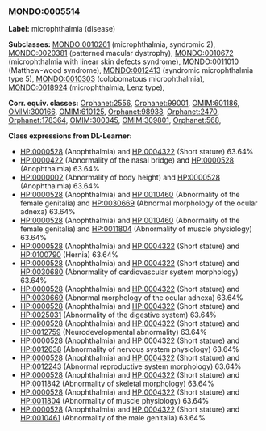 
### [MONDO:0005514](http://purl.obolibrary.org/obo/MONDO_0005514)
**Label:** microphthalmia (disease)

**Subclasses:** [MONDO:0010261](http://purl.obolibrary.org/obo/MONDO_0010261) (microphthalmia, syndromic 2), [MONDO:0020381](http://purl.obolibrary.org/obo/MONDO_0020381) (patterned macular dystrophy), [MONDO:0010672](http://purl.obolibrary.org/obo/MONDO_0010672) (microphthalmia with linear skin defects syndrome), [MONDO:0011010](http://purl.obolibrary.org/obo/MONDO_0011010) (Matthew-wood syndrome), [MONDO:0012413](http://purl.obolibrary.org/obo/MONDO_0012413) (syndromic microphthalmia type 5), [MONDO:0010303](http://purl.obolibrary.org/obo/MONDO_0010303) (colobomatous microphthalmia), [MONDO:0018924](http://purl.obolibrary.org/obo/MONDO_0018924) (microphthalmia, Lenz type), 

**Corr. equiv. classes:** [Orphanet:2556](http://www.orpha.net/ORDO/Orphanet_2556), [Orphanet:99001](http://www.orpha.net/ORDO/Orphanet_99001), [OMIM:601186](http://purl.obolibrary.org/obo/OMIM_601186), [OMIM:300166](http://purl.obolibrary.org/obo/OMIM_300166), [OMIM:610125](http://purl.obolibrary.org/obo/OMIM_610125), [Orphanet:98938](http://www.orpha.net/ORDO/Orphanet_98938), [Orphanet:2470](http://www.orpha.net/ORDO/Orphanet_2470), [Orphanet:178364](http://www.orpha.net/ORDO/Orphanet_178364), [OMIM:300345](http://purl.obolibrary.org/obo/OMIM_300345), [OMIM:309801](http://purl.obolibrary.org/obo/OMIM_309801), [Orphanet:568](http://www.orpha.net/ORDO/Orphanet_568), 

**Class expressions from DL-Learner:**

- [HP:0000528](http://purl.obolibrary.org/obo/HP_0000528) (Anophthalmia) and [HP:0004322](http://purl.obolibrary.org/obo/HP_0004322) (Short stature) 63.64%
- [HP:0000422](http://purl.obolibrary.org/obo/HP_0000422) (Abnormality of the nasal bridge) and [HP:0000528](http://purl.obolibrary.org/obo/HP_0000528) (Anophthalmia) 63.64%
- [HP:0000002](http://purl.obolibrary.org/obo/HP_0000002) (Abnormality of body height) and [HP:0000528](http://purl.obolibrary.org/obo/HP_0000528) (Anophthalmia) 63.64%
- [HP:0000528](http://purl.obolibrary.org/obo/HP_0000528) (Anophthalmia) and [HP:0010460](http://purl.obolibrary.org/obo/HP_0010460) (Abnormality of the female genitalia) and [HP:0030669](http://purl.obolibrary.org/obo/HP_0030669) (Abnormal morphology of the ocular adnexa) 63.64%
- [HP:0000528](http://purl.obolibrary.org/obo/HP_0000528) (Anophthalmia) and [HP:0010460](http://purl.obolibrary.org/obo/HP_0010460) (Abnormality of the female genitalia) and [HP:0011804](http://purl.obolibrary.org/obo/HP_0011804) (Abnormality of muscle physiology) 63.64%
- [HP:0000528](http://purl.obolibrary.org/obo/HP_0000528) (Anophthalmia) and [HP:0004322](http://purl.obolibrary.org/obo/HP_0004322) (Short stature) and [HP:0100790](http://purl.obolibrary.org/obo/HP_0100790) (Hernia) 63.64%
- [HP:0000528](http://purl.obolibrary.org/obo/HP_0000528) (Anophthalmia) and [HP:0004322](http://purl.obolibrary.org/obo/HP_0004322) (Short stature) and [HP:0030680](http://purl.obolibrary.org/obo/HP_0030680) (Abnormality of cardiovascular system morphology) 63.64%
- [HP:0000528](http://purl.obolibrary.org/obo/HP_0000528) (Anophthalmia) and [HP:0004322](http://purl.obolibrary.org/obo/HP_0004322) (Short stature) and [HP:0030669](http://purl.obolibrary.org/obo/HP_0030669) (Abnormal morphology of the ocular adnexa) 63.64%
- [HP:0000528](http://purl.obolibrary.org/obo/HP_0000528) (Anophthalmia) and [HP:0004322](http://purl.obolibrary.org/obo/HP_0004322) (Short stature) and [HP:0025031](http://purl.obolibrary.org/obo/HP_0025031) (Abnormality of the digestive system) 63.64%
- [HP:0000528](http://purl.obolibrary.org/obo/HP_0000528) (Anophthalmia) and [HP:0004322](http://purl.obolibrary.org/obo/HP_0004322) (Short stature) and [HP:0012759](http://purl.obolibrary.org/obo/HP_0012759) (Neurodevelopmental abnormality) 63.64%
- [HP:0000528](http://purl.obolibrary.org/obo/HP_0000528) (Anophthalmia) and [HP:0004322](http://purl.obolibrary.org/obo/HP_0004322) (Short stature) and [HP:0012638](http://purl.obolibrary.org/obo/HP_0012638) (Abnormality of nervous system physiology) 63.64%
- [HP:0000528](http://purl.obolibrary.org/obo/HP_0000528) (Anophthalmia) and [HP:0004322](http://purl.obolibrary.org/obo/HP_0004322) (Short stature) and [HP:0012243](http://purl.obolibrary.org/obo/HP_0012243) (Abnormal reproductive system morphology) 63.64%
- [HP:0000528](http://purl.obolibrary.org/obo/HP_0000528) (Anophthalmia) and [HP:0004322](http://purl.obolibrary.org/obo/HP_0004322) (Short stature) and [HP:0011842](http://purl.obolibrary.org/obo/HP_0011842) (Abnormality of skeletal morphology) 63.64%
- [HP:0000528](http://purl.obolibrary.org/obo/HP_0000528) (Anophthalmia) and [HP:0004322](http://purl.obolibrary.org/obo/HP_0004322) (Short stature) and [HP:0011804](http://purl.obolibrary.org/obo/HP_0011804) (Abnormality of muscle physiology) 63.64%
- [HP:0000528](http://purl.obolibrary.org/obo/HP_0000528) (Anophthalmia) and [HP:0004322](http://purl.obolibrary.org/obo/HP_0004322) (Short stature) and [HP:0010461](http://purl.obolibrary.org/obo/HP_0010461) (Abnormality of the male genitalia) 63.64%


